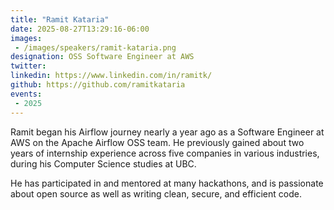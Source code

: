 ```yaml
---
title: "Ramit Kataria"
date: 2025-08-27T13:29:16-06:00
images: 
 - /images/speakers/ramit-kataria.png
designation: OSS Software Engineer at AWS
twitter: 
linkedin: https://www.linkedin.com/in/ramitk/
github: https://github.com/ramitkataria
events:
 - 2025
---
```



Ramit began his Airflow journey nearly a year ago as a Software Engineer at AWS on the Apache Airflow OSS team. He previously gained about two years of internship experience across five companies in various industries, during his Computer Science studies at UBC.

He has participated in and mentored at many hackathons, and is passionate about open source as well as writing clean, secure, and efficient code.